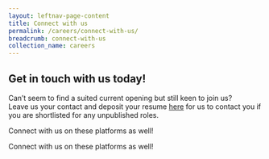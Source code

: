 ```yaml
---
layout: leftnav-page-content
title: Connect with us
permalink: /careers/connect-with-us/
breadcrumb: connect-with-us
collection_name: careers
---
```

## Get in touch with us today!
  
Can’t seem to find a suited current opening but still keen to join us?   
Leave us your contact and deposit your resume [here][1] for us to contact you if you are shortlisted for any unpublished roles.  

Connect with us on these platforms as well!  
<a href="https://www.facebook.com/sentosaofficial" target="_blank"><span class="sgds-icon sgds-icon-facebook is-size-4" title="Facebook"></span></a>
<a href="https://twitter.com/Sentosa_Island" target="_blank"><span class="sgds-icon sgds-icon-twitter is-size-4" title="Twitter"></span></a>
<a href="https://www.youtube.com/user/SentosaTV" target="_blank" style="content: none; font-family: unset;"><span class="sgds-icon sgds-icon-youtube is-size-4" title="Youtube"></span></a>
<a href="https://www.instagram.com/sentosa_island/" target="_blank"><span class="sgds-icon sgds-icon-instagram is-size-4" title="Instagram"></span></a>
<a href="https://www.linkedin.com/company/sentosa-development-corporation" target="_blank"><span class="sgds-icon sgds-icon-linkedin is-size-4" title="LinkedIn"></span></a>

Connect with us on these platforms as well!  
<a href="https://www.facebook.com/sentosaofficial"><span class="sgds-icon sgds-icon-facebook is-size-4" title="Facebook"></span></a>
<a href="https://twitter.com/Sentosa_Island"><span class="sgds-icon sgds-icon-twitter is-size-4" title="Twitter"></span></a>
<a href="https://www.youtube.com/user/SentosaTV"><span class="sgds-icon sgds-icon-youtube is-size-4" title="Youtube"></span></a>
<a href="https://www.instagram.com/sentosa_island/"><span class="sgds-icon sgds-icon-instagram is-size-4" title="Instagram"></span></a>
<a href="https://www.linkedin.com/company/sentosa-development-corporation"><span class="sgds-icon sgds-icon-linkedin is-size-4" title="LinkedIn"></span></a>

[1]: <https://form.gov.sg/#!/5dbb9938895bd600128339aa>

